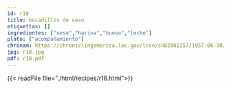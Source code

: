 ```yaml
---
id: r18
title: bocadillos de seso
etiquettas: []
ingredientes: ["seso","harina","huevo","leche"]
plato: ["acompañamiento"]
chronam: https://chroniclingamerica.loc.gov/lccn/sn82001257/1957-06-30/ed-1/seq-5/
jpg: r18.jpg
pdf: r18.pdf
---
```


{{< readFile file="./html/recipes/r18.html">}}